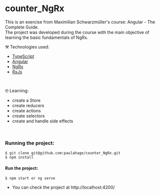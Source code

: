 # counter_NgRx
This is an exercise from Maximilian Schwarzmüller's course: Angular - The Complete Guide.</br>
The project was developed during the course with the main objective of learning the basic fundamentals of NgRx.

⚒️ Technologies used:

- [TypeScript](https://www.typescriptlang.org/)
- [Angular](https://angular.io/docs)
- [NgRx](https://ngrx.io/)
- [RxJs](https://rxjs.dev/)

</br>

🤓 Learning:

- create a Store
- create reducers
- create actions
- create selectors
- create and handle side effects

<br/>

### Running the project:

```
$ git clone git@github.com:paulahage/counter_NgRx.git
$ npm install
```

#### Run the project:

```
$ npm start or ng serve
```
- You can check the project at http://localhost:4200/
